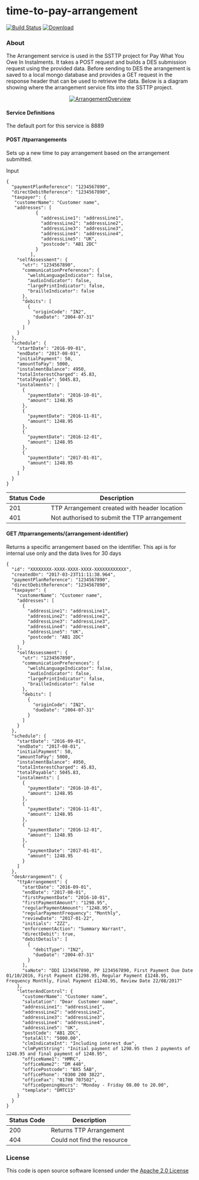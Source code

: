 # time-to-pay-arrangement

[![Build Status](https://travis-ci.org/hmrc/time-to-pay-arrangement.svg)](https://travis-ci.org/hmrc/time-to-pay-arrangement) [ ![Download](https://api.bintray.com/packages/hmrc/releases/time-to-pay-arrangement/images/download.svg) ](https://bintray.com/hmrc/releases/time-to-pay-arrangement/_latestVersion)

### About
The Arrangement service is used in the SSTTP project for Pay What You Owe In Instalments. It takes a POST request and builds a DES submission request using the provided data.
Before sending to DES the arrangement is saved to a local mongo database and provides a GET request in the response header that can be used to retrieve the data.
Below is a diagram showing where the arrangement service fits into the SSTTP project.

<a href="https://github.com/hmrc/time-to-pay-arrangement">
     <p align="center">
       <img src="https://raw.githubusercontent.com/hmrc/time-to-pay-arrangement/master/public/arrangement.png" alt="ArrangementOverview">
     </p>
 </a>

#### Service Definitions
The default port for this service is 8889 

#### POST /ttparrangements 

Sets up a new time to pay arrangement based on the arrangement submitted. 

Input
```
{
  "paymentPlanReference": "1234567890",
  "directDebitReference": "1234567890",
  "taxpayer": {
   "customerName": "Customer name",
   "addresses": [
           {
             "addressLine1": "addressLine1",
             "addressLine2": "addressLine2",
             "addressLine3": "addressLine3",
             "addressLine4": "addressLine4",
             "addressLine5": "UK",
             "postcode": "AB1 2DC"
           }
         ],
    "selfAssessment": {
      "utr": "1234567890",
      "communicationPreferences": {
        "welshLanguageIndicator": false,
        "audioIndicator": false,
        "largePrintIndicator": false,
        "brailleIndicator": false
      },
      "debits": [
        {
          "originCode": "IN2",
          "dueDate": "2004-07-31"
        }
      ]
    }
  },
  "schedule": {
    "startDate": "2016-09-01",
    "endDate": "2017-08-01",
    "initialPayment": 50,
    "amountToPay": 5000,
    "instalmentBalance": 4950,
    "totalInterestCharged": 45.83,
    "totalPayable": 5045.83,
    "instalments": [
      {
        "paymentDate": "2016-10-01",
        "amount": 1248.95
      },
      {
        "paymentDate": "2016-11-01",
        "amount": 1248.95
      },
      {
        "paymentDate": "2016-12-01",
        "amount": 1248.95
      },
      {
        "paymentDate": "2017-01-01",
        "amount": 1248.95
      }
    ]
  }
}
```

| Status Code | Description |
|---|---|
| 201 | TTP Arrangement created with header location  |
| 401 | Not authorised to submit the TTP arrangement  |

#### GET /ttparrangements/{arrangement-identifier}

Returns a specific arrangement based on the identifier. This api is for internal use only and the data lives for 30 days

```    
{
  "id": "XXXXXXXX-XXXX-XXXX-XXXX-XXXXXXXXXXXX",
  "createdOn": "2017-03-23T11:11:38.964",
  "paymentPlanReference": "1234567890",
  "directDebitReference": "1234567890",
  "taxpayer": {
    "customerName": "Customer name",
    "addresses": [
      {
        "addressLine1": "addressLine1",
        "addressLine2": "addressLine2",
        "addressLine3": "addressLine3",
        "addressLine4": "addressLine4",
        "addressLine5": "UK",
        "postcode": "AB1 2DC"
      }
    ],
    "selfAssessment": {
      "utr": "1234567890",
      "communicationPreferences": {
        "welshLanguageIndicator": false,
        "audioIndicator": false,
        "largePrintIndicator": false,
        "brailleIndicator": false
      },
      "debits": [
        {
          "originCode": "IN2",
          "dueDate": "2004-07-31"
        }
      ]
    }
  },
  "schedule": {
    "startDate": "2016-09-01",
    "endDate": "2017-08-01",
    "initialPayment": 50,
    "amountToPay": 5000,
    "instalmentBalance": 4950,
    "totalInterestCharged": 45.83,
    "totalPayable": 5045.83,
    "instalments": [
      {
        "paymentDate": "2016-10-01",
        "amount": 1248.95
      },
      {
        "paymentDate": "2016-11-01",
        "amount": 1248.95
      },
      {
        "paymentDate": "2016-12-01",
        "amount": 1248.95
      },
      {
        "paymentDate": "2017-01-01",
        "amount": 1248.95
      }
    ]
  },
  "desArrangement": {
    "ttpArrangement": {
      "startDate": "2016-09-01",
      "endDate": "2017-08-01",
      "firstPaymentDate": "2016-10-01",
      "firstPaymentAmount": "1298.95",
      "regularPaymentAmount": "1248.95",
      "regularPaymentFrequency": "Monthly",
      "reviewDate": "2017-01-22",
      "initials": "ZZZ",
      "enforcementAction": "Summary Warrant",
      "directDebit": true,
      "debitDetails": [
        {
          "debitType": "IN2",
          "dueDate": "2004-07-31"
        }
      ],
      "saNote": "DDI 1234567890, PP 1234567890, First Payment Due Date 01/10/2016, First Payment £1298.95, Regular Payment £1248.95, Frequency Monthly, Final Payment £1248.95, Review Date 22/08/2017"
    },
    "letterAndControl": {
      "customerName": "Customer name",
      "salutation": "Dear  Customer name",
      "addressLine1": "addressLine1",
      "addressLine2": "addressLine2",
      "addressLine3": "addressLine3",
      "addressLine4": "addressLine4",
      "addressLine5": "UK",
      "postCode": "AB1 2DC",
      "totalAll": "5000.00",
      "clmIndicateInt": "Including interest due",
      "clmPymtString": "Initial payment of 1298.95 then 2 payments of 1248.95 and final payment of 1248.95",
      "officeName1": "HMRC",
      "officeName2": "DM 440",
      "officePostcode": "BX5 5AB",
      "officePhone": "0300 200 3822",
      "officeFax": "01708 707502",
      "officeOpeningHours": "Monday - Friday 08.00 to 20.00",
      "template": "DMTC13"
    }
  }
}
```

| Status Code | Description |
|---|---|
| 200 | Returns TTP Arrangement  |
| 404 | Could not find the resource  |

### License

This code is open source software licensed under the [Apache 2.0 License]("http://www.apache.org/licenses/LICENSE-2.0.html")

